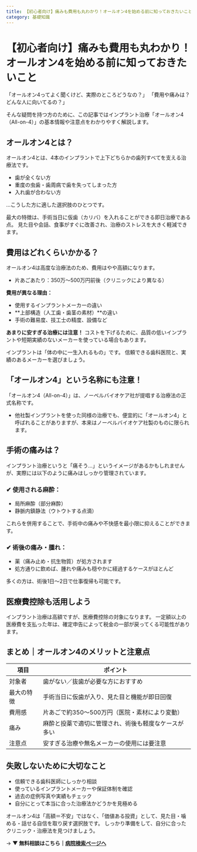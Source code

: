 ```yaml
---
title: 【初心者向け】痛みも費用も丸わかり！オールオン4を始める前に知っておきたいこと
category: 基礎知識
---
```


# 【初心者向け】痛みも費用も丸わかり！オールオン4を始める前に知っておきたいこと

「オールオン4ってよく聞くけど、実際のところどうなの？」
「費用や痛みは？どんな人に向いてるの？」

そんな疑問を持つ方のために、この記事ではインプラント治療「オールオン4（All-on-4）」の基本情報や注意点をわかりやすく解説します。

## オールオン4とは？

オールオン4とは、4本のインプラントで上下どちらかの歯列すべてを支える治療法です。
- 歯が全くない方
- 重度の虫歯・歯周病で歯を失ってしまった方
- 入れ歯が合わない方

…こうした方に適した選択肢のひとつです。

最大の特徴は、手術当日に仮歯（カリバ）を入れることができる即日治療である点。
見た目や会話、食事がすぐに改善され、治療のストレスを大きく軽減できます。

## 費用はどれくらいかかる？

オールオン4は高度な治療法のため、費用はやや高額になります。
- 片あごあたり：350万〜500万円前後（クリニックにより異なる）

**費用が異なる理由：**
- 使用するインプラントメーカーの違い
- **上部構造（人工歯・歯茎の素材）**の違い
- 手術の難易度、技工士の精度、設備など

**あまりに安すぎる治療には注意！**
コストを下げるために、品質の低いインプラントや短期実績のないメーカーを使っている場合もあります。

インプラントは「体の中に一生入れるもの」です。
信頼できる歯科医院と、実績のあるメーカーを選びましょう。

## 「オールオン4」という名称にも注意！

「オールオン4（All-on-4）」は、ノーベルバイオケア社が提唱する治療法の正式名称です。
- 他社製インプラントを使った同様の治療でも、便宜的に「オールオン4」と呼ばれることがありますが、本来はノーベルバイオケア社製のものに限られます。

## 手術の痛みは？

インプラント治療というと「痛そう…」というイメージがあるかもしれませんが、実際には以下のように痛みはしっかり管理されています。

### ✔ 使用される麻酔：
- 局所麻酔（部分麻酔）
- 静脈内鎮静法（ウトウトする点滴）

これらを併用することで、手術中の痛みや不快感を最小限に抑えることができます。

### ✔ 術後の痛み・腫れ：
- 薬（痛み止め・抗生物質）が処方されます
- 処方通りに飲めば、腫れや痛みも穏やかに経過するケースがほとんど

多くの方は、術後1日〜2日で仕事復帰も可能です。

## 医療費控除も活用しよう

インプラント治療は高額ですが、医療費控除の対象になります。
一定額以上の医療費を支払った年は、確定申告によって税金の一部が戻ってくる可能性があります。

## まとめ｜オールオン4のメリットと注意点

| 項目 | ポイント |
|---|---|
| 対象者 | 歯がない／抜歯が必要な方におすすめ |
| 最大の特徴 | 手術当日に仮歯が入り、見た目と機能が即日回復 |
| 費用感 | 片あごで約350〜500万円（医院・素材により変動） |
| 痛み | 麻酔と投薬で適切に管理され、術後も軽度なケースが多い |
| 注意点 | 安すぎる治療や無名メーカーの使用には要注意 |

## 失敗しないために大切なこと

- 信頼できる歯科医師にしっかり相談
- 使っているインプラントメーカーや保証体制を確認
- 過去の症例写真や実績もチェック
- 自分にとって本当に合った治療法かどうかを見極める

オールオン4は「高額＝不安」ではなく、「価値ある投資」として、見た目・噛める・話せる自信を取り戻す選択肢です。
しっかり準備をして、自分に合ったクリニック・治療法を見つけましょう。

→ **▼ 無料相談はこちら｜[病院検索ページへ](/hospitals/)**
